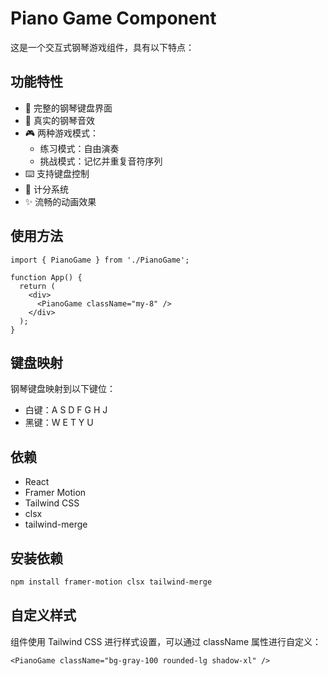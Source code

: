 # Piano Game Component

这是一个交互式钢琴游戏组件，具有以下特点：

## 功能特性

- 🎹 完整的钢琴键盘界面
- 🎵 真实的钢琴音效
- 🎮 两种游戏模式：
  - 练习模式：自由演奏
  - 挑战模式：记忆并重复音符序列
- ⌨️ 支持键盘控制
- 🎯 计分系统
- ✨ 流畅的动画效果

## 使用方法

```tsx
import { PianoGame } from './PianoGame';

function App() {
  return (
    <div>
      <PianoGame className="my-8" />
    </div>
  );
}
```

## 键盘映射

钢琴键盘映射到以下键位：

- 白键：A S D F G H J
- 黑键：W E T Y U

## 依赖

- React
- Framer Motion
- Tailwind CSS
- clsx
- tailwind-merge

## 安装依赖

```bash
npm install framer-motion clsx tailwind-merge
```

## 自定义样式

组件使用 Tailwind CSS 进行样式设置，可以通过 className 属性进行自定义：

```tsx
<PianoGame className="bg-gray-100 rounded-lg shadow-xl" />
```
